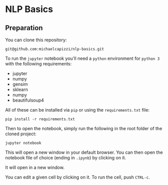 # NLP Basics

## Preparation

You can clone this repository:

```
git@github.com:michaelcapizzi/nlp-basics.git
```

To run the `jupyter` notebook you'll need a `python` environment for `python 3` with the following requirements:

 - jupyter
 - numpy
 - gensim
 - sklearn
 - numpy
 - beautifulsoup4

All of these can be installed via `pip` or using the `requirements.txt` file:

```
pip install -r requirements.txt
```

Then to open the notebook, simply run the following in the root folder of the cloned project:

```
jupyter notebook
```

This will open a new window in your default browser.  You can then open the notebook file of choice (ending in `.ipynb`) by clicking on it.

It will open in a new window.

You can edit a given cell by clicking on it.  To run the cell, push `CTRL-c`.




